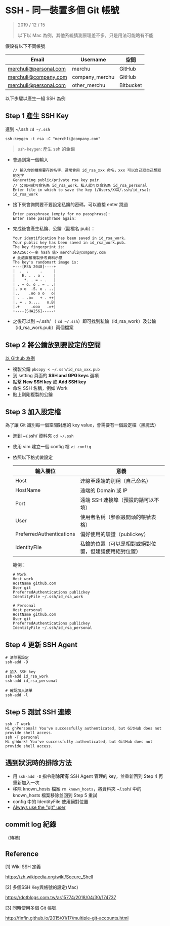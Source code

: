# SSH - 同一裝置多個 Git 帳號

>2019 / 12 / 15
>
>以下以 Mac 為例，其他系統猜測原理差不多，只是用法可能略有不能

假設有以下不同帳號

| Email                 | Username       | 空間      |
| --------------------- | -------------- | --------- |
| merchuli@personal.com | merchu         | GitHub    |
| merchuli@company.com  | company_merchu | GitHub    |
| merchuli@personal.com | other_merchu   | Bitbucket |



以下步驟以產生一組 SSH 為例

## Step 1 產生 SSH Key

進到 ~/.ssh `cd ~/.ssh`

```
ssh-keygen -t rsa -C "merchli@company.com"
```

>  `ssh-keygen`:  產生 ssh 的金鑰

- 會遇到第一個輸入

  ```
  // 輸入你的檔案要存的名字，通常會用 id_rsa_xxx 命名，xxx 可以自己取自己想取的名字
  Generating public/private rsa key pair.
  // 公司用就可命名為 id_rsa_work，私人就可以命名為 id_rsa_personal
  Enter file in which to save the key (/Users/XXX/.ssh/id_rsa): id_rsa_work
  ```

- 接下來會詢問要不要設定私鑰的密碼，可以直接 enter 跳過

  ```
  Enter passphrase (empty for no passphrase):
  Enter same passphrase again:
  ```

- 完成後會產生私鑰、公鑰（副檔名 pub）：

  ```
  Your identification has been saved in id_rsa_work.
  Your public key has been saved in id_rsa_work.pub.
  The key fingerprint is:
  SHA256:<一串 hash 值> merchuli@company.com
  # 此處直接複製參考資料示意
  The key's randomart image is:
  +---[RSA 2048]----+
  |  .  .     .     |
  |   E. . . o .    |
  |    *. . = - .   |
  | . + o. o . = . .|
  |. o o  .S. o . ..|
  |..    .oo o o   o|
  | . . .o=   + . ++|
  |. = . o....   o.B|
  |.+     .ooo   .=+|
  +----[SHA256]-----+
  ```


- 之後可以到 ~/.ssh/ （ `cd ~/.ssh`）即可找到私鑰（id_rsa_work）及公鑰（id_rsa_work.pub）兩個檔案



## Step 2 將公鑰放到要設定的空間

[以 Github 為例](https://help.github.com/articles/adding-a-new-ssh-key-to-your-github-account/)

- 複製公鑰 `pbcopy < ~/.ssh/id_rsa_xxx.pub`
- 到 setting 頁面的 **SSH and GPG keys** 選項
- 點擊 **New SSH key** 或 **Add SSH key**
- 命名 SSH 名稱，例如 Work
- 貼上剛剛複製的公鑰



## Step 3 加入設定檔

為了讓 Git 識別每一個空間對應的 key value，會需要有一個設定檔（黑魔法）

- 進到 ~/.ssh/ 資料夾 `cd ~/.ssh`

- 使用 vim 建立一個 config 檔 `vi config`

- 依照以下格式做設定

  | 輸入欄位                 | 意義                                                   |
  | ------------------------ | ------------------------------------------------------ |
  | Host                     | 連線至遠端的別稱（自己命名）                           |
  | HostName                 | 遠端的 Domain 或 IP                                    |
  | Port                     | 遠端 SSH 連接埠（預設的話可以不填）                    |
  | User                     | 使用者名稱（參照最開頭的帳號表格）                     |
  | PreferredAuthentications | 偏好使用的驗證（publickey）                            |
  | IdentityFile             | 私鑰的位置（可以是相對或絕對位置，但建議使用絕對位置） |

  範例：

  ```
  # Work
  Host work
  HostName github.com
  User git
  PreferredAuthentications publickey
  IdentityFile ~/.ssh/id_rsa_work
  
  # Personal
  Host personal
  HostName github.com
  User git
  PreferredAuthentications publickey
  IdentityFile ~/.ssh/id_rsa_personal
  ```
  



## Step 4 更新 SSH Agent

```
# 清除舊設定
ssh-add -D

# 加入 SSH key
ssh-add id_rsa_work
ssh-add id_rsa_personal

# 確認加入清單
ssh-add -l
```



## Step 5 測試 SSH 連線

```
ssh -T work
Hi ghPersonal! You've successfully authenticated, but GitHub does not provide shell access.
ssh -T personal
Hi ghWork! You've successfully authenticated, but GitHub does not provide shell access.
```



## 遇到狀況時的排除方法

- 用 `ssh-add -D` 指令刪除**所有** SSH Agent 管理的 key，並重新回到 Step 4 再重新加入一次
- 移除 known_hosts 檔案 `rm known_hosts`，將資料夾 ~/.ssh/ 中的 known_hosts 檔案移除並回到 Step 5 重試
- config 中的 IdentityFile 使用絕對位置
- [Always use the "git" user](https://help.github.com/en/github/authenticating-to-github/error-permission-denied-publickey#always-use-the-git-user)



## commit log 紀錄

（待補）



## Reference

[1] Wiki SSH 定義

https://zh.wikipedia.org/wiki/Secure_Shell

[2] 多個SSH Key與帳號的設定(Mac)

https://dotblogs.com.tw/as15774/2018/04/30/174737

[3] 同時使用多個 Git 帳號

http://finfin.github.io/2015/01/17/multiple-git-accounts.html